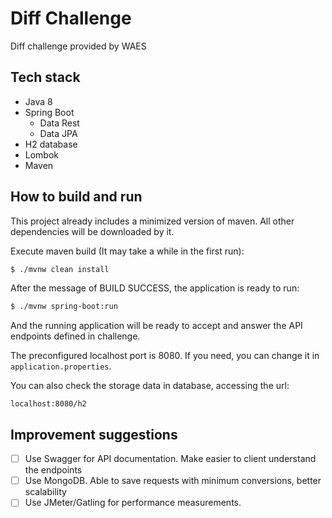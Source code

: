 # Diff Challenge
Diff challenge provided by WAES

## Tech stack
- Java 8
- Spring Boot
    - Data Rest
    - Data JPA
- H2 database
- Lombok
- Maven

## How to build and run
This project already includes a minimized version of maven. All other dependencies will be downloaded by it.

Execute maven build (It may take a while in the first run):
```sh
$ ./mvnw clean install
```

After the message of BUILD SUCCESS, the application is ready to run:
```sh
$ ./mvnw spring-boot:run
```

And the running application will be ready to accept and answer the API endpoints defined in challenge.

The preconfigured localhost port is 8080. If you need, you can change it in `application.properties`.

You can also check the storage data in database, accessing the url:
```url
localhost:8080/h2
```

## Improvement suggestions
- [ ] Use Swagger for API documentation. Make easier to client understand the endpoints
- [ ] Use MongoDB. Able to save requests with minimum conversions, better scalability
- [ ] Use JMeter/Gatling for performance measurements.
